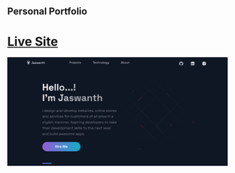 
## Personal Portfolio

# [Live Site](https://jasprofile.vercel.app/)

![Portfolio](https://github.com/jaswantharya/portfolio/blob/main/public/images/profile.png)
